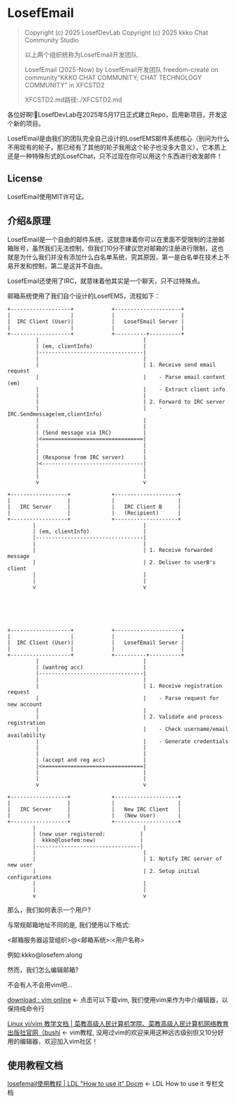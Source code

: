 # LosefEmail

> Copyright (c) 2025 LosefDevLab
> Copyright (c) 2025 kkko Chat Community Studio
>
> 以上两个组织统称为LosefEmail开发团队.
>
> LosefEmail (2025-Now) by LosefEmail开发团队 freedom-create on community"KKKO CHAT COMMUNITY; CHAT TECHNOLOGY COMMUNITY" in XFCSTD2
>
> XFCSTD2.md路径:./XFCSTD2.md

各位好啊!🎉LosefDevLab在2025年5月17日正式建立Repo，启用新项目，开发这个新的项目。

LosefEmail是由我们的团队完全自己设计的LosefEMS邮件系统核心（别问为什么不用现有的轮子，那已经有了其他的轮子我用这个轮子也没多大意义），它本质上还是一种特殊形式的LosefChat，只不过现在你可以用这个东西进行收发邮件！

## License

LosefEmail使用MIT许可证。

## 介绍&原理

LosefEmail是一个自由的邮件系统，这就意味着你可以在里面不受限制的注册邮箱账号，虽然我们无法控制，但我们10分不建议您对邮箱的注册进行限制，这也就是为什么我们并没有添加什么白名单系统，究其原因，第一是白名单在技术上不易开发和控制，第二是这并不自由。

LosefEmail还使用了IRC，就意味着他其实是一个聊天，只不过特殊点。

邮箱系统使用了我们自个设计的LosefEMS，流程如下：

```
+-------------------+            +---------------------+
|                   |            |                     |
|  IRC Client (User)|            |   LosefEmail Server |
|                   |            |                     |
+-------------------+            +----------+----------+
         |                                 |
         | (em, clientInfo)                |
         |---------------------------------|
         |                                 |
         |                                 | 1. Receive send email request
         |                                 |    - Parse email content (em)
         |                                 |    - Extract client info
         |                                 |
         |                                 | 2. Forward to IRC server
         |                                 |    - IRC.Sendmessage(em,clientInfo)
         |                                 |
         |                                 |
         | (Send message via IRC)          |
         |<================================|
         |                                 |
         |                                 |
         | (Response from IRC server)      |
         |<--------------------------------|
         |                                 |
         |                                 |
         v                                 v

+------------------+             +--------------------+
|                  |             |                    |
|   IRC Server     |             |   IRC Client B     |
|                  |             |   (Recipient)      |
+------------------+             +--------------------+
        |                                  |
        | (em, clientInfo)                 |
        |----------------------------------|
        |                                  |
        |                                  | 1. Receive forwarded message
        |                                  | 2. Deliver to userB's client
        |                                  |
        |                                  |
        v                                  v






+-------------------+            +---------------------+
|                   |            |                     |
|  IRC Client (User)|            |   LosefEmail Server |
|                   |            |                     |
+-------------------+            +----------+----------+
         |                                 |
         | (wantreg acc)                   |
         |---------------------------------|
         |                                 |
         |                                 | 1. Receive registration request
         |                                 |    - Parse request for new account
         |                                 |
         |                                 | 2. Validate and process registration
         |                                 |    - Check username/email availability
         |                                 |    - Generate credentials
         |                                 |
         |                                 |
         | (accept and reg acc)            |
         |<================================|
         |                                 |
         |                                 |
         v                                 v

+------------------+             +--------------------+
|                  |             |                    |
|   IRC Server     |             |   New IRC Client   |
|                  |             |   (New User)       |
+------------------+             +--------------------+
        |                                  |
        | (new user registered:           |
        |  kkko@losefem:new)              |
        |---------------------------------|
        |                                  |
        |                                  | 1. Notify IRC server of new user
        |                                  | 2. Setup initial configurations
        |                                  |
        |                                  |
        v                                  v
```

那么，我们如何表示一个用户?

与常规邮箱地址不同的是,   我们使用以下格式:

<邮箱服务器运营组织>@<邮箱系统>:<用户名称>

例如:kkko@losefem:along

然而，我们怎么编辑邮箱?

不会有人不会用vim吧...

[download : vim online](https://www.vim.org/download.php#pc) <- 点击可以下载vim,  我们使用vim来作为中介编辑器，以保持纯命令行

[Linux vi/vim 教学文档 | 菜教高级人民计算机学院、菜教高级人民计算机网络教育出版社官网（bushi](https://www.runoob.com/linux/linux-vim.html) <- vim教程,  没用过vim的欢迎来用这种远古级别但又10分好用的编辑器，欢迎加入vim社区！


## 使用教程文档

[losefemail使用教程 | LDL "How to use it" Docm](https://losefdevlab.gitbook.io/htu-losefem) <- LDL How to use it 专栏文档
